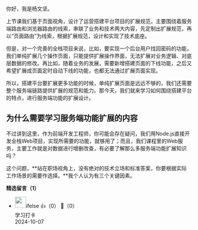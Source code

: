 你好，我是杨文坚。

上节课我们基于页面视角，设计了运营搭建平台项目的扩展规范，主要围绕着服务端路由和浏览器路由的线索，串联了业务和技术两大内容，先定制出扩展规范，再以“页面路由”为线索，根据扩展规范，设计和实现了技术底座。

但是，对一个完善的全栈项目来说，比如，要实现一个后台用户找回密码的功能，我们单纯扩展几个操作页面，只能提供扩展操作界面，无法扩展对业务逻辑、对底层数据的修改。再比如，随着业务的发展，需要新增搭建页面的下线功能，之后又希望扩展成页面定时自动下线的功能，也都无法通过扩展页面实现。

所以，搭建平台要扩展更多功能的时候，单纯扩展页面是远远不够的，我们还需要整个服务端链路提供扩展的规范和能力。那今天，我们就来学习如何围绕搭建平台的特点，进行服务端功能的扩展设计。

## 为什么需要学习服务端功能扩展的内容

不过讲到这里，作为前端开发工程师，你可能会存在疑问，我们用Node.js直接开发全栈Web项目，实现所需要的功能，就够用了；而且，我们课程里的Web服务，主要工作就是对数据进行增删改查，有必要了解那么多服务端功能扩展知识吗？

这个问题，**站在职场视角上，没有绝对的技术立场和标准答案，你要根据实际工作场景的需要作选择。**我个人认为有三个关键因素。
<div><strong>精选留言（1）</strong></div><ul>
<li><img src="https://static001.geekbang.org/account/avatar/00/26/eb/d7/90391376.jpg" width="30px"><span>ifelse</span> 👍（0） 💬（0）<div>学习打卡</div>2024-10-07</li><br/>
</ul>